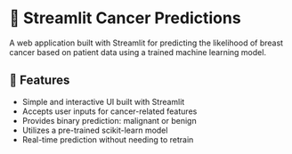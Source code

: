 # 🧬 Streamlit Cancer Predictions

A web application built with Streamlit for predicting the likelihood of breast cancer based on patient data using a trained machine learning model.

## 🚀 Features

- Simple and interactive UI built with Streamlit
- Accepts user inputs for cancer-related features
- Provides binary prediction: malignant or benign
- Utilizes a pre-trained scikit-learn model
- Real-time prediction without needing to retrain
